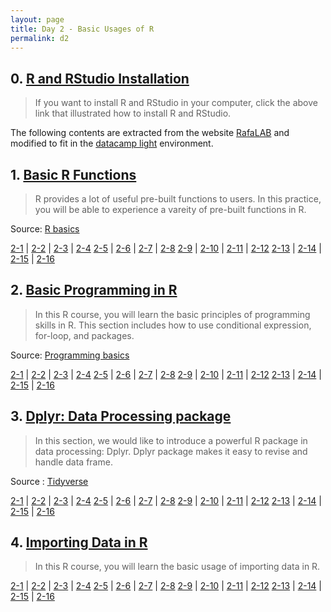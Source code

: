 ```yaml
---
layout: page
title: Day 2 - Basic Usages of R
permalink: d2
---
```


## 0. [R and RStudio Installation](https://rafalab.github.io/dsbook/installing-r-rstudio.html)

> If you want to install R and RStudio in your computer, click the above link that illustrated how to install R and RStudio.

The following contents are extracted from the website [RafaLAB](https://rafalab.github.io/dsbook/) and modified to fit in the [datacamp light](https://github.com/datacamp/datacamp-light) environment. 

## 1. [Basic R Functions](Day2/1-1.html)

> R provides a lot of useful pre-built functions to users. In this practice, you will be able to experience a vareity of pre-built functions in R.

Source: [R basics](https://rafalab.github.io/dsbook/r-basics.html) 

[2-1](Day2/2-1.html) | [2-2](Day2/2-2.html) | [2-3](Day2/2-3.html) | [2-4](Day2/2-4.html) 
[2-5](Day2/2-5.html) | [2-6](Day2/2-6.html) | [2-7](Day2/2-7.html) | [2-8](Day2/2-8.html) 
[2-9](Day2/2-9.html) | [2-10](Day2/2-10.html) | [2-11](Day2/2-11.html) | [2-12](Day2/2-12.html) 
[2-13](Day2/2-13.html) | [2-14](Day2/2-14.html) | [2-15](Day2/2-15.html) | [2-16](Day2/2-16.html)

## 2. [Basic Programming in R](Day2/1-1.html)

> In this R course, you will learn the basic principles of programming skills in R. This section includes how to use conditional expression, for-loop, and packages.

Source: [Programming basics](https://rafalab.github.io/dsbook/programming-basics.html)

[2-1](Day2/2-1.html) | [2-2](Day2/2-2.html) | [2-3](Day2/2-3.html) | [2-4](Day2/2-4.html) 
[2-5](Day2/2-5.html) | [2-6](Day2/2-6.html) | [2-7](Day2/2-7.html) | [2-8](Day2/2-8.html) 
[2-9](Day2/2-9.html) | [2-10](Day2/2-10.html) | [2-11](Day2/2-11.html) | [2-12](Day2/2-12.html) 
[2-13](Day2/2-13.html) | [2-14](Day2/2-14.html) | [2-15](Day2/2-15.html) | [2-16](Day2/2-16.html)

## 3. [Dplyr: Data Processing package](Day2/1-1.html)

> In this section, we would like to introduce a powerful R package in data processing: Dplyr. Dplyr package makes it easy to revise and handle data frame. 

Source : [Tidyverse](https://rafalab.github.io/dsbook/tidyverse.html)

[2-1](Day2/2-1.html) | [2-2](Day2/2-2.html) | [2-3](Day2/2-3.html) | [2-4](Day2/2-4.html) 
[2-5](Day2/2-5.html) | [2-6](Day2/2-6.html) | [2-7](Day2/2-7.html) | [2-8](Day2/2-8.html) 
[2-9](Day2/2-9.html) | [2-10](Day2/2-10.html) | [2-11](Day2/2-11.html) | [2-12](Day2/2-12.html) 
[2-13](Day2/2-13.html) | [2-14](Day2/2-14.html) | [2-15](Day2/2-15.html) | [2-16](Day2/2-16.html)

## 4. [Importing Data in R](Day2/1-1.html)

> In this R course, you will learn the basic usage of importing data in R.

[2-1](Day2/2-1.html) | [2-2](Day2/2-2.html) | [2-3](Day2/2-3.html) | [2-4](Day2/2-4.html) 
[2-5](Day2/2-5.html) | [2-6](Day2/2-6.html) | [2-7](Day2/2-7.html) | [2-8](Day2/2-8.html) 
[2-9](Day2/2-9.html) | [2-10](Day2/2-10.html) | [2-11](Day2/2-11.html) | [2-12](Day2/2-12.html) 
[2-13](Day2/2-13.html) | [2-14](Day2/2-14.html) | [2-15](Day2/2-15.html) | [2-16](Day2/2-16.html)

